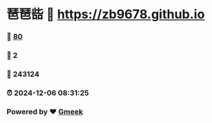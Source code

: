 # 琶琶啙 :link: https://zb9678.github.io 
### :page_facing_up: [80](https://zb9678.github.io/tag.html) 
### :speech_balloon: 2 
### :hibiscus: 243124 
### :alarm_clock: 2024-12-06 08:31:25 
### Powered by :heart: [Gmeek](https://github.com/Meekdai/Gmeek)
